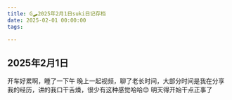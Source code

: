 ```yaml
---
title: G🛹2025年2月1日suki日记存档
date: 2025-02-01 00:00:00
tags:

---
```


## 2025年2月1日
开车好累啊，睡了一下午
晚上一起视频，聊了老长时间，大部分时间是我在分享我的经历，讲的我口干舌燥，很少有这种感觉哈哈😊
明天得开始干点正事了